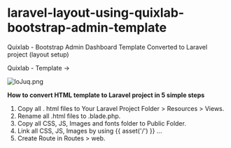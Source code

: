 # laravel-layout-using-quixlab-bootstrap-admin-template
Quixlab - Bootstrap Admin Dashboard Template Converted to Laravel project (layout setup)

Quixlab - Template -> <a href="[Click Here To View](https://demo.themefisher.com/quixlab/index.html)" target="_blank"></a>


<img src="https://imgtr.ee/images/2023/05/08/loJuq.png" alt="loJuq.png" border="0" />

<b>How to convert HTML template to Laravel project in 5 simple steps</b>
1. Copy all . html files to Your Laravel Project Folder > Resources > Views.
2. Rename all .html files to .blade.php.
3. Copy all CSS, JS, Images and fonts folder to Public Folder.
4. Link all CSS, JS, Images by using {{ asset('/') }} ...
5. Create Route in Routes > web.
